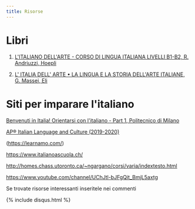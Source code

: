 ```yaml
---
title: Risorse
---
```


# Libri 

1. [L'ITALIANO DELL'ARTE - CORSO DI LINGUA ITALIANA LIVELLI B1-B2, R. Andriuzzi, Hoepli
](https://www.hoepli.it/libro/italiano-dell-arte/9788820377496.html)

1. [L' ITALIA DELL' ARTE • LA LINGUA E LA STORIA DELL'ARTE ITALIANE, G. Massei, Eli](https://www.edulingua.it/carrello-italia-dellarte)

# Siti per imparare l'italiano

[Benvenuti in Italia! Orientarsi con l'italiano - Part 1, Politecnico di Milano](https://www.pok.polimi.it/courses/course-v1:Polimi+ITA101+2019_M9/info)

[AP® Italian Language and Culture (2019-2020)](https://courses.edx.org/courses/course-v1:WellesleyX+APIta.x+2T2019/course/)

(https://learnamo.com/)

https://www.italianoascuola.ch/

http://homes.chass.utoronto.ca/~ngargano/corsi/varia/indextesto.html

https://www.youtube.com/channel/UChJtl-bJFgQit_BmjL5axtg

Se trovate risorse interessanti inseritele nei commenti 

{% include disqus.html %}


